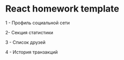 # React homework template

1 - Профиль социальной сети

2- Секция статистики

3 - Список друзей

4 - История транзакций
